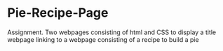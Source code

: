 # Pie-Recipe-Page
Assignment. Two webpages consisting of html and CSS to display a title webpage linking to a webpage consisting of a recipe to build a pie
